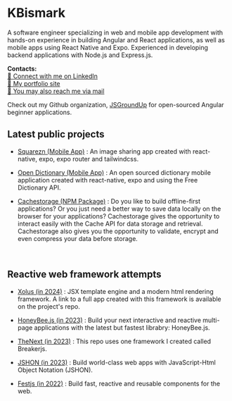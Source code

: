 # KBismark         
A software engineer specializing in web and mobile app development with hands-on experience in building 
Angular and React applications, as well as mobile apps using React Native and Expo. Experienced in developing backend 
applications with Node.js and Express.js.    

**Contacts:**    
[🛜 Connect with me on LinkedIn](https://linkedin.com/in/kbismark)     
[🔗 My portfolio site](https://kbis.netlify.app/)      
[📩 You may also reach me via mail](mailto:bismarkkwabenayamoah@gmail.com)   


Check out my Github organization, [JSGroundUp](https://github.com/jsgroundup) for open-sourced Angular beginner applications.     
 
## Latest public projects    
- [Squarezn (Mobile App)](https://github.com/KBismark/squarezn) : An image sharing app created with react-native, expo, expo router and tailwindcss.   

- [Open Dictionary (Mobile App)](https://github.com/KBismark/open-dictionary) : An open sourced dictionary mobile application created with react-native, expo and using the Free Dictionary API.       

- [Cachestorage (NPM Package)](https://github.com/KBismark/cachestorage) : Do you like to build offline-first applications? Or you just need a better way to save data locally on the browser for your applications? Cachestorage gives the opportunity to interact easily with the Cache API for data storage and retrieval. Cachestorage also gives you the opportunity to validate, encrypt and even compress your data before storage.       
        

<br/>

## Reactive web framework attempts    
- [Xolus (in 2024)](https://github.com/KBismark/xolus) : JSX template engine and a modern html rendering framework. A link to a full app created with this framework is available on the project's repo.

- [HoneyBee.js (in 2023)](https://github.com/KBismark/honey-bee/blob/master/demo/README.md) : Build your next interactive and reactive multi-page applications with the latest but fastest librabry: HoneyBee.js.

- [TheNext (in 2023)](https://github.com/KBismark/thenext) : This repo uses one framework I created called Breakerjs.

- [JSHON (in 2023)](https://github.com/KBismark/jshon) : Build world-class web apps with JavaScript-Html Object Notation (JSHON).

- [Festjs (in 2022)](https://github.com/KBismark/festjs) : Build fast, reactive and reusable components for the web.
    



